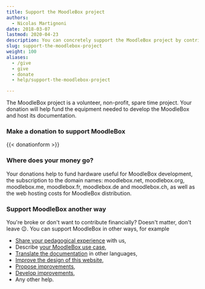 ```yaml
---
title: Support the MoodleBox project
authors:
  - Nicolas Martignoni
date: 2018-03-07
lastmod: 2020-04-23
description: You can concretely support the MoodleBox project by contributing to the costs and increasing motivation for its continued development
slug: support-the-moodlebox-project
weight: 100
aliases:
  - /give
  - give
  - donate
  - help/support-the-moodlebox-project

---
```

The MoodleBox project is a volunteer, non-profit, spare time project. Your donation will help fund the equipment needed to develop the MoodleBox and host its documentation.

### Make a donation to support MoodleBox

{{< donationform >}}

### Where does your money go?

Your donations help to fund hardware useful for MoodleBox development, the subscription to the domain names: moodlebox.net, moodlebox.org, moodlebox.me, moodlebox.fr, moodlebox.de and moodlebox.ch, as well as the web hosting costs for MoodleBox distribution.

### Support MoodleBox another way

You're broke or don't want to contribute financially? Doesn't matter, don't leave 😉. You can support MoodleBox in other ways, for example

  - [Share your pedagogical experience][1] with us,
  - Describe [your MoodleBox use case][1],
  - [Translate the documentation][2] in other languages,
  - [Improve the design of this website][3],
  - [Propose improvements][1],
  - [Develop improvements][4],
  - Any other help.

 [1]: https://discuss.moodlebox.net/
 [2]: https://github.com/moodlebox/moodlebox.net/blob/master/README.md
 [3]: https://github.com/moodlebox/hugo-moodlebox-theme
 [4]: https://github.com/moodlebox/moodle-tool_moodlebox
